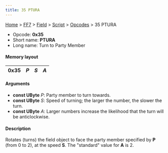 ```yaml
---
title: 35 PTURA
---
```


[Home](../../../../Main%20Page.md.md) > [FF7](../../../../FF7.md) > [Field](../../../Field.md) > [Script](../../Script.md) > [Opcodes](../Opcodes.md) > 35 PTURA

-   Opcode: **0x35**
-   Short name: **PTURA**
-   Long name: Turn to Party Member

#### Memory layout

| 0x35 | *P* | *S* | *A* |
|------|-----|-----|-----|

#### Arguments

-   **const UByte** *P*: Party member to turn towards.
-   **const UByte** *S*: Speed of turning; the larger the number, the
    slower the turn.
-   **const UByte** *A*: Larger numbers increase the likelihood that the
    turn will be anticlockwise.

#### Description

Rotates (turns) the field object to face the party member specified by
**P** (from 0 to 2), at the speed **S**. The "standard" value for **A**
is 2.

